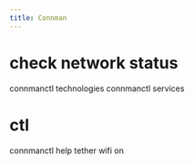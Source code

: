 ```yaml
---
title: Connman
---
```


# check network status
  connmanctl technologies
  connmanctl services
  
# ctl
  connmanctl
    help
    tether wifi on
